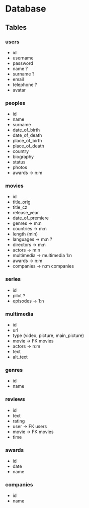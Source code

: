 # Database

## Tables

###  users

- id
- username
- password
- name ?
- surname ?
- email
- telephone ?
- avatar

###  peoples

- id
- name
- surname
- date_of_birth
- date_of_death
- place_of_birth
- place_of_death
- country
- biography
- status
- photos
- awards -> n:m

###  movies

- id
- title_orig
- title_cz
- release_year
- date_of_premiere
- genres -> m:n 
- countries -> m:n
- length (min)
- languages -> m:n ?
- directors -> m:n
- actors -> m:n
- multimedia -> multimedia 1:n
- awards -> n:m
- companies -> n:m companies

### series

- id
- pilot ?
- episodes -> 1:n

### multimedia

- id
- url
- type (video, picture, main_picture)
- movie -> FK movies
- actors -> n:m
- text
- alt_text

###  genres

- id
- name

###  reviews

- id
- text
- rating
- user -> FK users
- movie -> FK movies
- time 

###  awards

- id
- date
- name

###  companies

- id
- name
